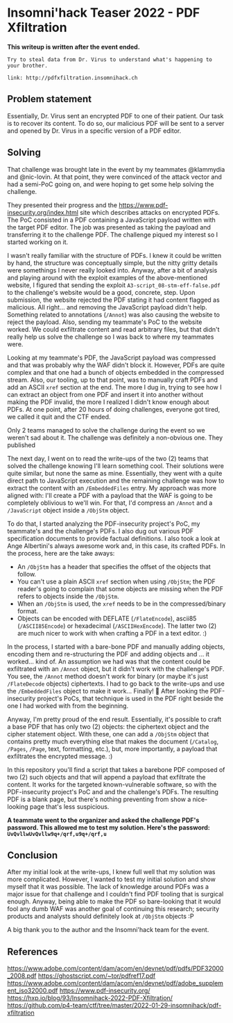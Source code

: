 # Insomni'hack Teaser 2022 - PDF Xfiltration

**This writeup is written after the event ended.**

```
Try to steal data from Dr. Virus to understand what's happening to your brother.

link: http://pdfxfiltration.insomnihack.ch
```

## Problem statement

Essentially, Dr. Virus sent an encrypted PDF to one of their patient. Our task
is to recover its content. To do so, our malicious PDF will be sent to a server
and opened by Dr. Virus in a specific version of a PDF editor.


## Solving

That challenge was brought late in the event by my teammates @klammydia and
@nic-lovin. At that point, they were convinced of the attack vector and had
a semi-PoC going on, and were hoping to get some help solving the challenge.

They presented their progress and the https://www.pdf-insecurity.org/index.html
site which describes attacks on encrypted PDFs. The PoC consisted in a PDF
containing a JavaScript payload written with the target PDF editor. The job
was presented as taking the payload and transferring it to the challenge PDF.
The challenge piqued my interest so I started working on it.

I wasn't really familiar with the structure of PDFs. I knew it could be written
by hand, the structure was conceptually simple, but the nitty gritty details
were somethings I never really looked into. Anyway, after a bit of analysis and
playing around with the exploit examples of the above-mentioned website, I
figured that sending the exploit `A3-script_08-stm-eff-false.pdf` to the
challenge's website would be a good, concrete, step. Upon submission, the
website rejected the PDF stating it had content flagged as malicious. All
right... and removing the JavaScript payload didn't help. Something related
to annotations (`/Annot`) was also causing the website to reject the payload.
Also, sending my teammate's PoC to the website worked. We could exfiltrate
content and read arbitrary files, but that didn't really help us solve the
challenge so I was back to where my teammates were.

Looking at my teammate's PDF, the JavaScript payload was compressed and that
was probably why the WAF didn't block it. However, PDFs are quite complex and
that one had a bunch of objects embedded in the compressed stream. Also,
our tooling, up to that point, was to manually craft PDFs and add an ASCII
`xref` section at the end. The more I dug in, trying to see how I can extract
an object from one PDF and insert it into another without making the PDF
invalid, the more I realized I didn't know enough about PDFs. At one point,
after 20 hours of doing challenges, everyone got tired, we called it quit and
the CTF ended.

Only 2 teams managed to solve the challenge during the event so we weren't
sad about it. The challenge was definitely a non-obvious one. They published


The next day, I went on to read the write-ups of the two (2) teams that solved
the challenge knowing I'll learn something cool. Their solutions were quite
similar, but none the same as mine. Essentially, they went with a quite
direct path to JavaScript execution and the remaining challenge was how to
extract the content with an `/EmbeddedFiles` entry. My approach was more
aligned with: I'll create a PDF with a payload that the WAF is going to be
completely oblivious to we'll win. For that, I'd compress an `/Annot` and
a `/JavaScript` object inside a `/ObjStm` object.

To do that, I started analyzing the PDF-insecurity project's PoC, my
teammate's and the challenge's PDFs. I also dug out various PDF
specification documents to provide factual definitions. I also took a look
at Ange Albertini's always awesome work and, in this case, its crafted PDFs.
In the process, here are the take aways:

- An `/ObjStm` has a header that specifies the offset of the objects that
  follow.
- You can't use a plain ASCII `xref` section when using `/ObjStm`; the
  PDF reader's going to complain that some objects are missing when the
  PDF refers to objects inside the `/ObjStm`.
- When an `/ObjStm` is used, the `xref` needs to be in the compressed/binary
  format.
- Objects can be encoded with DEFLATE (`/FlateEncode`),
  ascii85 (`/ASCII85Encode`) or hexadecimal (`/ASCIIHexEncode`). The latter
  two (2) are much nicer to work with when crafting a PDF in a text editor. :)

In the process, I started with a bare-bone PDF and manually adding objects,
encoding them and re-structuring the PDF and adding objects and ... it worked...
kind of. An assumption we had was that the content could be exfiltrated
with an `/Annot` object, but it didn't work with the challenge's PDF.
You see, the `/Annot` method doesn't work for binary (or maybe it's
just `/FlateDecode` objects) ciphertexts. I had to go back to the write-ups
and use the `/EmbeddedFiles` object to make it work... Finally! :tada:
After looking the PDF-insecurity project's PoCs, that technique is used
in the PDF right beside the one I had worked with from the beginning.

Anyway, I'm pretty proud of the end result. Essentially, it's possible to
craft a base PDF that has only two (2) objects: the ciphertext object and
the cipher statement object. With these, one can add a `/ObjStm` object
that contains pretty much everything else that makes the document (`/Catalog`,
`/Pages`, `/Page`, text, formatting, etc.), but, more importantly, a payload
that exfiltrates the encrypted message. :)

In this repository you'll find a script that takes a barebone PDF composed
of two (2) such objects and that will append a payload that exfiltrate
the content. It works for the targeted known-vulnerable software, so with
the PDF-insecurity project's PoC and and the challenge's PDFs. The resulting
PDF is a blank page, but there's nothing preventing from show a nice-looking
page that's less suspicious.

**A teammate went to the organizer and asked the challenge PDF's password.
This allowed me to test my solution. Here's the password: `UvQvllwUvQvllw9q+/qrf,u9q+/qrf,u`**


## Conclusion

After my initial look at the write-ups, I knew full well that my solution
was more complicated. However, I wanted to test my initial solution and
show myself that it was possible. The lack of knowledge around PDFs was a
major issue for that challenge and I couldn't find PDF tooling that is
surgical enough. Anyway, being able to make the PDF so bare-looking that
it would fool any dumb WAF was another goal of continuing this research;
security products and analysts should definitely look at `/ObjStm` objects
:P

A big thank you to the author and the Insomni'hack team for the event.


## References

https://www.adobe.com/content/dam/acom/en/devnet/pdf/pdfs/PDF32000_2008.pdf
https://ghostscript.com/~tor/pdfref17.pdf
https://www.adobe.com/content/dam/acom/en/devnet/pdf/adobe_supplement_iso32000.pdf
https://www.pdf-insecurity.org/
https://hxp.io/blog/93/Insomnihack-2022-PDF-Xfiltration/
https://github.com/p4-team/ctf/tree/master/2022-01-29-insomnihack/pdf-xfiltration
